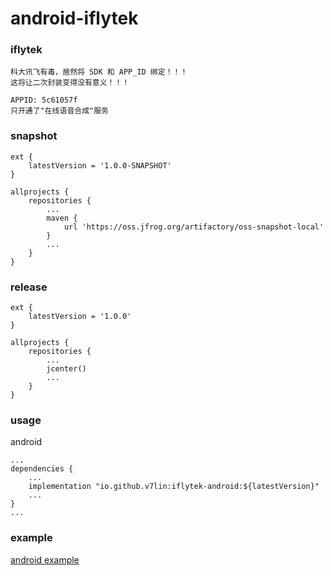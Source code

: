 # android-iflytek

### iflytek

````
科大讯飞有毒，居然将 SDK 和 APP_ID 绑定！！！
这将让二次封装变得没有意义！！！
````

````
APPID: 5c61057f
只开通了"在线语音合成"服务
````

### snapshot

````
ext {
    latestVersion = '1.0.0-SNAPSHOT'
}

allprojects {
    repositories {
        ...
        maven {
            url 'https://oss.jfrog.org/artifactory/oss-snapshot-local'
        }
        ...
    }
}
````

### release

````
ext {
    latestVersion = '1.0.0'
}

allprojects {
    repositories {
        ...
        jcenter()
        ...
    }
}
````

### usage

android
````
...
dependencies {
    ...
    implementation "io.github.v7lin:iflytek-android:${latestVersion}"
    ...
}
...
````

### example

[android example](./app/src/main/java/io/github/v7lin/iflytek/MainActivity.java)